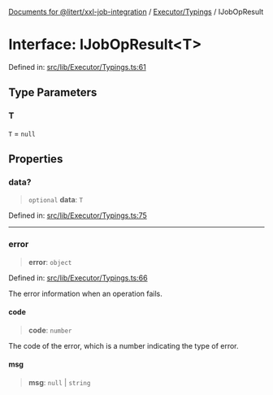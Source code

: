 [Documents for @litert/xxl-job-integration](../../../index.md) / [Executor/Typings](../index.md) / IJobOpResult

# Interface: IJobOpResult\<T\>

Defined in: [src/lib/Executor/Typings.ts:61](https://github.com/litert/xxl-job-integration.js/blob/master/src/lib/Executor/Typings.ts#L61)

## Type Parameters

### T

`T` = `null`

## Properties

### data?

> `optional` **data**: `T`

Defined in: [src/lib/Executor/Typings.ts:75](https://github.com/litert/xxl-job-integration.js/blob/master/src/lib/Executor/Typings.ts#L75)

***

### error

> **error**: `object`

Defined in: [src/lib/Executor/Typings.ts:66](https://github.com/litert/xxl-job-integration.js/blob/master/src/lib/Executor/Typings.ts#L66)

The error information when an operation fails.

#### code

> **code**: `number`

The code of the error, which is a number indicating the type of error.

#### msg

> **msg**: `null` \| `string`
